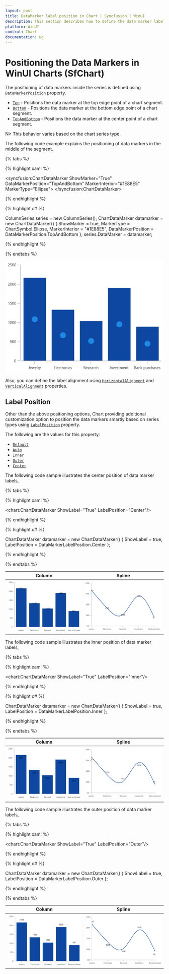 ```yaml
---
layout: post
title: DataMarker label position in Chart | Syncfusion | WinUI
description: This section describes how to define the data marker label position and its properties for customization in WinUI Charts.
platform: WinUI
control: Chart
documentation: ug
---
```


# Positioning the Data Markers in WinUI Charts (SfChart)

The positioning of data markers inside the series is defined using [`DataMarkerPosition`](https://help.syncfusion.com/cr/WinUI/Syncfusion.UI.Xaml.Charts.ChartDataMarkerBase.html#Syncfusion_UI_Xaml_Charts_ChartDataMarkerBase_DataMarkerPosition) property. 

* [`Top`](https://help.syncfusion.com/cr/WinUI/Syncfusion.UI.Xaml.Charts.DataMarkerPosition.html) - Positions the data marker at the top edge point of a chart segment.
* [`Bottom`](https://help.syncfusion.com/cr/WinUI/Syncfusion.UI.Xaml.Charts.DataMarkerPosition.html) - Positions the data marker at the bottom edge point of a chart segment.
* [`TopAndBottom`](https://help.syncfusion.com/cr/WinUI/Syncfusion.UI.Xaml.Charts.DataMarkerPosition.html) - Positions the data marker at the center point of a chart segment.

N> This behavior varies based on the chart series type.

The following code example explains the positioning of data markers in the middle of the segment.

{% tabs %}

{% highlight xaml %}

<syncfusion:ChartDataMarker ShowMarker="True" DataMarkerPosition="TopAndBottom" MarkerInterior="#1E88E5" MarkerType="Ellipse">
</syncfusion:ChartDataMarker>

{% endhighlight %}

{% highlight c# %}

ColumnSeries series = new ColumnSeries();
ChartDataMarker datamarker = new ChartDataMarker()
{
    ShowMarker = true,
    MarkerType = ChartSymbol.Ellipse,
    MarkerInterior = "#1E88E5",
    DataMarkerPosition = DataMarkerPosition.TopAndBottom
};
series.DataMarker = datamarker;

{% endhighlight %}

{% endtabs %}

![TopAndBottom DataMarker](DataMarkers_images/datamarkerposition_topbottom.png)

Also, you can define the label alignment using  [`HorizontalAlignment`](https://help.syncfusion.com/cr/WinUI/Syncfusion.UI.Xaml.Charts.ChartDataMarkerBase.html#Syncfusion_UI_Xaml_Charts_ChartDataMarkerBase_HorizontalAlignment) and [`VerticalAlignment`](https://help.syncfusion.com/cr/WinUI/Syncfusion.UI.Xaml.Charts.ChartDataMarkerBase.html#Syncfusion_UI_Xaml_Charts_ChartDataMarkerBase_VerticalAlignment) properties.


## Label Position

Other than the above positioning options, Chart providing additional customization option to position the data markers smartly based on series types using [`LabelPosition`](https://help.syncfusion.com/cr/WinUI/Syncfusion.UI.Xaml.Charts.ChartDataMarkerBase.html#Syncfusion_UI_Xaml_Charts_ChartDataMarkerBase_LabelPosition) property.

The following are the values for this property: 

* [`Default`](https://help.syncfusion.com/cr/WinUI/Syncfusion.UI.Xaml.Charts.DataMarkerLabelPosition.html#Syncfusion_UI_Xaml_Charts_DataMarkerLabelPosition_Default)
* [`Auto`](https://help.syncfusion.com/cr/WinUI/Syncfusion.UI.Xaml.Charts.DataMarkerLabelPosition.html#Syncfusion_UI_Xaml_Charts_DataMarkerLabelPosition_Auto)
* [`Inner`](https://help.syncfusion.com/cr/WinUI/Syncfusion.UI.Xaml.Charts.DataMarkerLabelPosition.html#Syncfusion_UI_Xaml_Charts_DataMarkerLabelPosition_Inner)
* [`Outer`](https://help.syncfusion.com/cr/WinUI/Syncfusion.UI.Xaml.Charts.DataMarkerLabelPosition.html#Syncfusion_UI_Xaml_Charts_DataMarkerLabelPosition_Outer)
* [`Center`](https://help.syncfusion.com/cr/WinUI/Syncfusion.UI.Xaml.Charts.DataMarkerLabelPosition.html#Syncfusion_UI_Xaml_Charts_DataMarkerLabelPosition_Center)

The following code sample illustrates the center position of data marker labels,

{% tabs %}

{% highlight xaml %}

<chart:ChartDataMarker ShowLabel="True" LabelPosition="Center"/>

{% endhighlight %}

{% highlight c# %}

ChartDataMarker datamarker = new ChartDataMarker()
{
    ShowLabel = true,
    LabelPosition = DataMarkerLabelPosition.Center
};      

{% endhighlight %}

{% endtabs %}

| Column | Spline |
|--|--|
|![center Column](DataMarkers_images/labelposition_center_column.png)|![center Series](DataMarkers_images/labelposition_center_spline.png)|

The following code sample illustrates the inner position of data marker labels,

{% tabs %}

{% highlight xaml %}

<chart:ChartDataMarker ShowLabel="True" LabelPosition="Inner"/>

{% endhighlight %}

{% highlight c# %}

ChartDataMarker datamarker = new ChartDataMarker()
{
    ShowLabel = true,
    LabelPosition = DataMarkerLabelPosition.Inner
};      

{% endhighlight %}

{% endtabs %}

| Column | Spline |
|--|--|
|![Inner Column](DataMarkers_images/labelposition_inner_column.png)|![Inner Series](DataMarkers_images/labelposition_inner_spline.png)|


The following code sample illustrates the outer position of data marker labels,

{% tabs %}

{% highlight xaml %}

<chart:ChartDataMarker ShowLabel="True" LabelPosition="Outer"/>

{% endhighlight %}

{% highlight c# %}

ChartDataMarker datamarker = new ChartDataMarker()
{
    ShowLabel = true,
    LabelPosition = DataMarkerLabelPosition.Outer
};      

{% endhighlight %}

{% endtabs %}

| Column | Spline |
|--|--|
|![Outer Column](DataMarkers_images/labelposition_outer_column.png)|![Outer Series](DataMarkers_images/labelposition_outer_spline.png)|